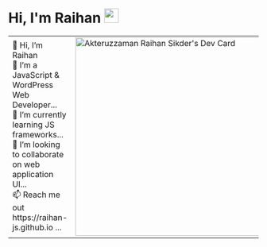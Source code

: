 # Hi, I'm Raihan <img src="https://github.com/TheDudeThatCode/TheDudeThatCode/blob/master/Assets/Hi.gif" width="29px">




<table>
<tr>
  <td valign="center" >
    👋 Hi, I’m Raihan<br>
    👀 I’m a JavaScript & WordPress Web Developer...<br>
    🌱 I’m currently learning JS frameworks...<br>
    💞️ I’m looking to collaborate on web application UI...<br>
    📫 Reach me out https://raihan-js.github.io ...<br>
  <td valign="right">
   <a href="https://app.daily.dev/Raihan_js"><img src="https://api.daily.dev/devcards/cc40c6a0b6cd42b793a01b7453fbe995.png?r=oav" width="400" alt="Akteruzzaman Raihan Sikder's Dev Card"/></a>
  </td>

</tr>
</table>
